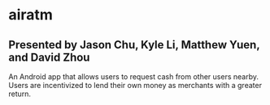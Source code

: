 # airatm

## Presented by Jason Chu, Kyle Li, Matthew Yuen, and David Zhou

An Android app that allows users to request cash from other users nearby. Users are incentivized to lend their own money as merchants with a greater return.
